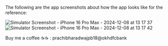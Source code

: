 The following are the app screenshots about how the app looks like for the reference: 

![Simulator Screenshot - iPhone 16 Pro Max - 2024-12-08 at 13 17 37](https://github.com/user-attachments/assets/4ab0bf0f-6ff9-4e9b-9798-dd84a8b32816)
![Simulator Screenshot - iPhone 16 Pro Max - 2024-12-08 at 13 17 42](https://github.com/user-attachments/assets/edfff14e-b996-4797-bc1b-c94870d14899)

Buy me a coffee ☕☕ : prachibharadwajpb18@okhdfcbank
